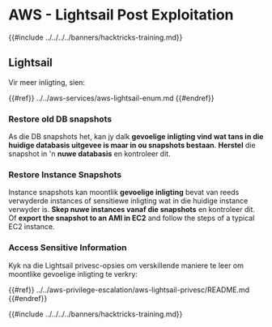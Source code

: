 # AWS - Lightsail Post Exploitation

{{#include ../../../../banners/hacktricks-training.md}}

## Lightsail

Vir meer inligting, sien:

{{#ref}}
../../aws-services/aws-lightsail-enum.md
{{#endref}}

### Restore old DB snapshots

As die DB snapshots het, kan jy dalk **gevoelige inligting vind wat tans in die huidige databasis uitgevee is maar in ou snapshots bestaan**. **Herstel** die snapshot in 'n **nuwe databasis** en kontroleer dit.

### Restore Instance Snapshots

Instance snapshots kan moontlik **gevoelige inligting** bevat van reeds verwyderde instances of sensitiewe inligting wat in die huidige instance verwyder is. **Skep nuwe instances vanaf die snapshots** en kontroleer dit.\
Of **export the snapshot to an AMI in EC2** and follow the steps of a typical EC2 instance.

### Access Sensitive Information

Kyk na die Lightsail privesc-opsies om verskillende maniere te leer om moontlike gevoelige inligting te verkry:

{{#ref}}
../../aws-privilege-escalation/aws-lightsail-privesc/README.md
{{#endref}}

{{#include ../../../../banners/hacktricks-training.md}}
